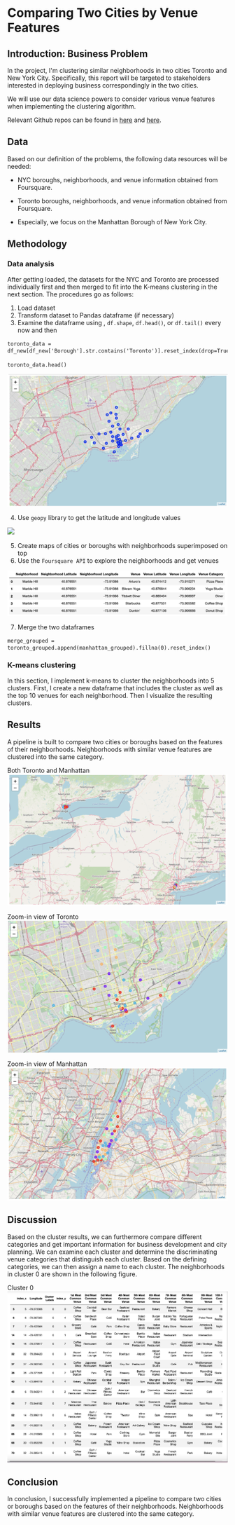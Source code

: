 [comment]:<Created by Dan Wang (daw1230@uw.edu) at 2-8-2020>
# Comparing Two Cities by Venue Features

## Introduction: Business Problem

In the project, I'm clustering similar neighborhoods in two cities Toronto and New York City. Specifically, this report will be targeted to stakeholders interested in deploying business correspondingly in the two cities.

We will use our data science powers to consider various venue features when implementing the clustering algorithm.

Relevant Github repos can be found in [here](https://github.com/DanWang1230/Capstone_project_W3/blob/master/Capstone_Project_W3.ipynb) and [here](https://github.com/DanWang1230/Data_Science/blob/master/DS0701EN-3-3-2-Neighborhoods-New-York-py-v2.0.ipynb).

## Data

Based on our definition of the problems, the following data resources will be needed:

- NYC boroughs, neighborhoods, and venue information obtained from Foursquare.

- Toronto boroughs, neighborhoods, and venue information obtained from Foursquare.

- Especially, we focus on the Manhattan Borough of New York City.

## Methodology

### Data analysis

After getting loaded, the datasets for the NYC and Toronto are processed individually first and then merged to fit into the K-means clustering in the next section. The procedures go as follows:
1. Load dataset
2. Transform dataset to Pandas dataframe (if necessary)
3. Examine the dataframe using , `df.shape`, `df.head()`, or `df.tail()` every now and then

```
toronto_data = df_new[df_new['Borough'].str.contains('Toronto')].reset_index(drop=True)

toronto_data.head()
```
![](images_cluster_city_neighborhoods/toronto_raw.png)

4. Use `geopy` library to get the latitude and longitude values

![](long_lat.png)

5. Create maps of cities or boroughs with neighborhoods superimposed on top
6. Use the `Foursquare API` to explore the neighborhoods and get venues

![](images_cluster_city_neighborhoods/venues.png)

7. Merge the two dataframes

```
merge_grouped = toronto_grouped.append(manhattan_grouped).fillna(0).reset_index()
```

### K-means clustering

In this section, I implement k-means to cluster the neighborhoods into 5 clusters. First, I create a new dataframe that includes the cluster as well as the top 10 venues for each neighborhood. Then I visualize the resulting clusters.

## Results 

A pipeline is built to compare two cities or boroughs based on the features of their neighborhoods. Neighborhoods with similar venue features are clustered into the same category.

Both Toronto and Manhattan
![](images_cluster_city_neighborhoods/Toron_manha.png)

Zoom-in view of Toronto
![](images_cluster_city_neighborhoods/Toronto.png)

Zoom-in view of Manhattan
![](images_cluster_city_neighborhoods/Manhattan.png)

## Discussion

Based on the cluster results, we can furthermore compare different categories and get important information for business development and city planning. We can examine each cluster and determine the discriminating venue categories that distinguish each cluster. Based on the defining categories, we can then assign a name to each cluster. The neighborhoods in cluster 0 are shown in the following figure.

Cluster 0
![](images_cluster_city_neighborhoods/cluster_0.png)

## Conclusion
In conclusion, I successfully implemented a pipeline to compare two cities or boroughs based on the features of their neighborhoods. Neighborhoods with similar venue features are clustered into the same category.
